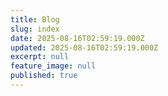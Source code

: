 ```yaml
---
title: Blog
slug: index
date: 2025-08-16T02:59:19.000Z
updated: 2025-08-16T02:59:19.000Z
excerpt: null
feature_image: null
published: true
---
```


